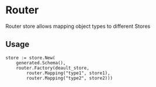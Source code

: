 # Router

Router store allows mapping object types to different Stores

## Usage

```
store := store.New(
    generated.Schema(),
    router.Factory(deault_store,
        router.Mapping("type1", store1),
        router.Mapping("type2", store2)))
```
